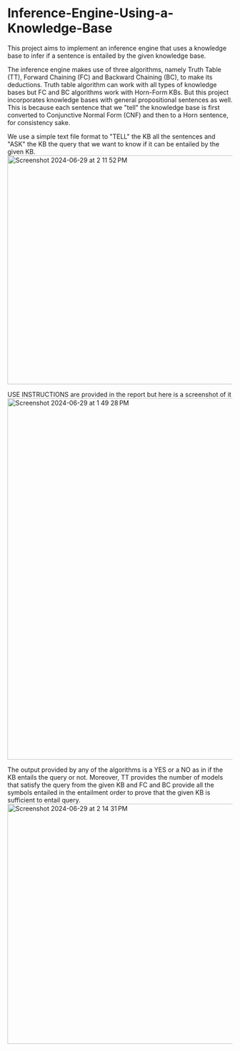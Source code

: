 # Inference-Engine-Using-a-Knowledge-Base
This project aims to implement an inference engine that uses a knowledge base to infer if a sentence is entailed by the given knowledge base.

The inference engine makes use of three algorithms, namely Truth Table (TT), Forward Chaining (FC) and Backward Chaining (BC), to make its deductions. Truth table algorithm can work with all types of knowledge bases but FC and BC algorithms work with Horn-Form KBs. 
But this project incorporates knowledge bases with general propositional sentences as well. This is because each sentence that we "tell" the knowledge base is first converted to Conjunctive Normal Form (CNF) and then to a Horn sentence, for consistency sake.

We use a simple text file format to "TELL" the KB all the sentences and "ASK" the KB the query that we want to know if it can be entailed by the given KB.
<img width="513" alt="Screenshot 2024-06-29 at 2 11 52 PM" src="https://github.com/paul-isit/Inference-Engine-Using-a-Knowledge-Base/assets/146925111/07d0ae88-c437-49e0-ad9a-30bf61bf8249">


USE INSTRUCTIONS are provided in the report but here is a screenshot of it
<img width="810" alt="Screenshot 2024-06-29 at 1 49 28 PM" src="https://github.com/paul-isit/Inference-Engine-Using-a-Knowledge-Base/assets/146925111/054f4270-9e47-404c-8599-71ccd80c25a6">

The output provided by any of the algorithms is a YES or a NO as in if the KB entails the query or not. Moreover, TT provides the number of models that satisfy the query from the given KB and FC and BC provide all the symbols entailed in the entailment order to prove that the given KB is sufficient to entail query.
<img width="538" alt="Screenshot 2024-06-29 at 2 14 31 PM" src="https://github.com/paul-isit/Inference-Engine-Using-a-Knowledge-Base/assets/146925111/92086792-256d-47ef-91b0-8b1e0869effe">

